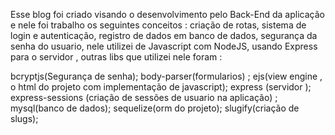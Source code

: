 Esse blog foi criado visando o desenvolvimento pelo Back-End da aplicação e nele foi trabalho os seguintes conceitos : criação de rotas, sistema de login e autenticação, registro de dados em banco de dados, segurança da senha do usuario, nele utilizei de Javascript com NodeJS, usando Express para o servidor , outras libs que utilizei nele foram : 

bcryptjs(Segurança de senha); body-parser(formularios) ; ejs(view engine , o html do projeto com implementação de javascript); express (servidor ); express-sessions (criação de sessões de usuario na aplicação) ; mysql(banco de dados); sequelize(orm do projeto); slugify(criação de slugs);